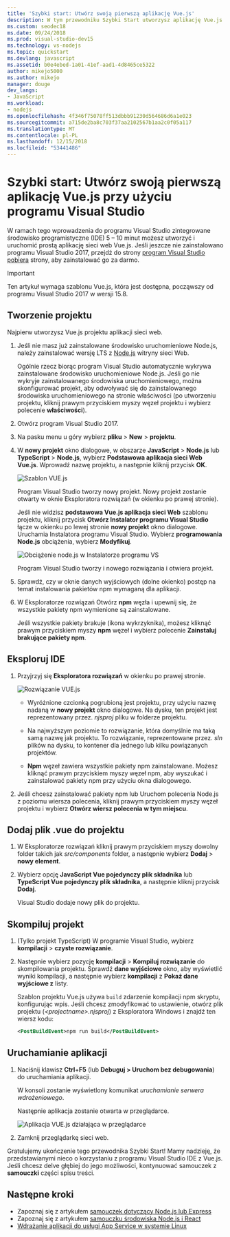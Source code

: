 ```yaml
---
title: 'Szybki start: Utwórz swoją pierwszą aplikację Vue.js'
description: W tym przewodniku Szybki Start utworzysz aplikację Vue.js w programie Visual Studio przy użyciu narzędzia Node.js dla programu Visual Studio
ms.custom: seodec18
ms.date: 09/24/2018
ms.prod: visual-studio-dev15
ms.technology: vs-nodejs
ms.topic: quickstart
ms.devlang: javascript
ms.assetid: b0e4ebed-1a01-41ef-aad1-4d8465ce5322
author: mikejo5000
ms.author: mikejo
manager: douge
dev_langs:
- JavaScript
ms.workload:
- nodejs
ms.openlocfilehash: 4f346f75078ff513dbbb91230d564686d6a1e023
ms.sourcegitcommit: a715de2ba8c703f37aa2102567b1aa2c0f05a117
ms.translationtype: MT
ms.contentlocale: pl-PL
ms.lasthandoff: 12/15/2018
ms.locfileid: "53441486"
---
```

# <a name="quickstart-use-visual-studio-to-create-your-first-vuejs-app"></a>Szybki start: Utwórz swoją pierwszą aplikację Vue.js przy użyciu programu Visual Studio

W ramach tego wprowadzenia do programu Visual Studio zintegrowane środowisko programistyczne (IDE) 5 – 10 minut możesz utworzyć i uruchomić prostą aplikację sieci web Vue.js. Jeśli jeszcze nie zainstalowano programu Visual Studio 2017, przejdź do strony [program Visual Studio pobiera](https://aka.ms/vsdownload?utm_source=mscom&utm_campaign=msdocs) strony, aby zainstalować go za darmo.

> [!IMPORTANT]
> Ten artykuł wymaga szablonu Vue.js, która jest dostępna, począwszy od programu Visual Studio 2017 w wersji 15.8.

## <a name="create-a-project"></a>Tworzenie projektu

Najpierw utworzysz Vue.js projektu aplikacji sieci web.

1. Jeśli nie masz już zainstalowane środowisko uruchomieniowe Node.js, należy zainstalować wersję LTS z [Node.js](https://nodejs.org/en/download/) witryny sieci Web.

    Ogólnie rzecz biorąc program Visual Studio automatycznie wykrywa zainstalowane środowisko uruchomieniowe Node.js. Jeśli go nie wykryje zainstalowanego środowiska uruchomieniowego, można skonfigurować projekt, aby odwoływać się do zainstalowanego środowiska uruchomieniowego na stronie właściwości (po utworzeniu projektu, kliknij prawym przyciskiem myszy węzeł projektu i wybierz polecenie **właściwości**).

1. Otwórz program Visual Studio 2017.

1. Na pasku menu u góry wybierz **pliku** > **New** > **projektu**.

1. W **nowy projekt** okno dialogowe, w obszarze **JavaScript** > **Node.js** lub **TypeScript**  >   **Node.js**, wybierz **Podstawowa aplikacja sieci Web Vue.js**. Wprowadź nazwę projektu, a następnie kliknij przycisk **OK**.

     ![Szablon VUE.js](../javascript/media/vuejs-template.png)

    Program Visual Studio tworzy nowy projekt. Nowy projekt zostanie otwarty w oknie Eksploratora rozwiązań (w okienku po prawej stronie).

     Jeśli nie widzisz **podstawowa Vue.js aplikacja sieci Web** szablonu projektu, kliknij przycisk **Otwórz Instalator programu Visual Studio** łącze w okienku po lewej stronie **nowy projekt** okno dialogowe. Uruchamia Instalatora programu Visual Studio. Wybierz **programowania Node.js** obciążenia, wybierz **Modyfikuj**.

     ![Obciążenie node.js w Instalatorze programu VS](../ide/media/quickstart-nodejs-workload.png)

    Program Visual Studio tworzy i nowego rozwiązania i otwiera projekt.

1. Sprawdź, czy w oknie danych wyjściowych (dolne okienko) postęp na temat instalowania pakietów npm wymaganą dla aplikacji.

1. W Eksploratorze rozwiązań Otwórz **npm** węzła i upewnij się, że wszystkie pakiety npm wymienione są zainstalowane.

    Jeśli wszystkie pakiety brakuje (ikona wykrzyknika), możesz kliknąć prawym przyciskiem myszy **npm** węzeł i wybierz polecenie **Zainstaluj brakujące pakiety npm**.

## <a name="explore-the-ide"></a>Eksploruj IDE

1. Przyjrzyj się **Eksploratora rozwiązań** w okienku po prawej stronie.

     ![Rozwiązanie VUE.js](../javascript/media/vuejs-solution.png)

   - Wyróżnione czcionką pogrubioną jest projektu, przy użyciu nazwę nadaną w **nowy projekt** okno dialogowe. Na dysku, ten projekt jest reprezentowany przez. *njsproj* pliku w folderze projektu.

   - Na najwyższym poziomie to rozwiązanie, która domyślnie ma taką samą nazwę jak projektu. To rozwiązanie, reprezentowane przez. *sln* plików na dysku, to kontener dla jednego lub kilku powiązanych projektów.

   - **Npm** węzeł zawiera wszystkie pakiety npm zainstalowane. Możesz kliknąć prawym przyciskiem myszy węzeł npm, aby wyszukać i zainstalować pakiety npm przy użyciu okna dialogowego.

2. Jeśli chcesz zainstalować pakiety npm lub Uruchom polecenia Node.js z poziomu wiersza polecenia, kliknij prawym przyciskiem myszy węzeł projektu i wybierz **Otwórz wiersz polecenia w tym miejscu**.

## <a name="add-a-vue-file-to-the-project"></a>Dodaj plik .vue do projektu

1. W Eksploratorze rozwiązań kliknij prawym przyciskiem myszy dowolny folder takich jak *src/components* folder, a następnie wybierz **Dodaj** > **nowy element**.

1. Wybierz opcję **JavaScript Vue pojedynczy plik składnika** lub **TypeScript Vue pojedynczy plik składnika**, a następnie kliknij przycisk **Dodaj**.

    Visual Studio dodaje nowy plik do projektu.

## <a name="build-the-project"></a>Skompiluj projekt

1. (Tylko projekt TypeScript) W programie Visual Studio, wybierz **kompilacji** > **czyste rozwiązanie**.

1. Następnie wybierz pozycję **kompilacji** > **Kompiluj rozwiązanie** do skompilowania projektu. Sprawdź **dane wyjściowe** okno, aby wyświetlić wyniki kompilacji, a następnie wybierz **kompilacji** z **Pokaż dane wyjściowe z** listy.

    Szablon projektu Vue.js używa `build` zdarzenie kompilacji npm skryptu, konfigurując wpis. Jeśli chcesz zmodyfikować to ustawienie, otwórz plik projektu (*\<projectname\>.njsproj*) z Eksploratora Windows i znajdź ten wiersz kodu:

    ```xml
    <PostBuildEvent>npm run build</PostBuildEvent>
    ```

## <a name="run-the-application"></a>Uruchamianie aplikacji

1. Naciśnij klawisz **Ctrl**+**F5** (lub **Debuguj > Uruchom bez debugowania**) do uruchamiania aplikacji.

   W konsoli zostanie wyświetlony komunikat *uruchamianie serwera wdrożeniowego*.

   Następnie aplikacja zostanie otwarta w przeglądarce.

   ![Aplikacja VUE.js działająca w przeglądarce](../javascript/media/vuejs-running-app.png)

1. Zamknij przeglądarkę sieci web.

Gratulujemy ukończenie tego przewodnika Szybki Start! Mamy nadzieję, że przedstawianymi nieco o korzystaniu z programu Visual Studio IDE z Vue.js. Jeśli chcesz delve głębiej do jego możliwości, kontynuować samouczek z **samouczki** części spisu treści.

## <a name="next-steps"></a>Następne kroki

- Zapoznaj się z artykułem [samouczek dotyczący Node.js lub Express](../nodejs/tutorial-nodejs.md)
- Zapoznaj się z artykułem [samouczku środowiska Node.js i React](../nodejs/tutorial-nodejs-with-react-and-jsx.md)
- [Wdrażanie aplikacji do usługi App Service w systemie Linux](../javascript/publish-nodejs-app-azure.md)